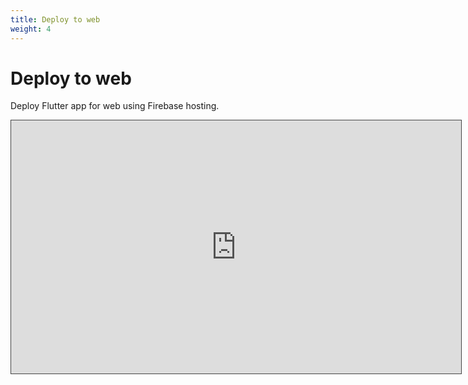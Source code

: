 ```yaml
---
title: Deploy to web
weight: 4
---
```


# Deploy to web

Deploy Flutter app for web using Firebase hosting.

<iframe src="https://easv.cloud.panopto.eu/Panopto/Pages/Embed.aspx?id=5e55e1da-b61c-44de-b344-b0fc010fe900&autoplay=false&offerviewer=true&showtitle=true&showbrand=true&captions=false&interactivity=all" height="405" width="720" style="border: 1px solid #464646;" allowfullscreen allow="autoplay" aria-label="Panopto Embedded Video Player"></iframe>
